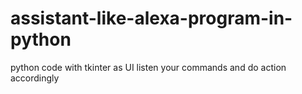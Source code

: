 # assistant-like-alexa-program-in-python
python code with tkinter as UI listen your commands and do action accordingly
